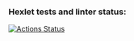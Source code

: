 ### Hexlet tests and linter status:
[![Actions Status](https://github.com/TishinIlia/frontend-project-lvl1/workflows/hexlet-check/badge.svg)](https://github.com/TishinIlia/frontend-project-lvl1/actions)